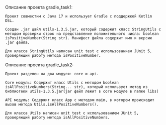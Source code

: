 Описание проекта gradle_task1:

    Проект совместим с Java 17 и использует Gradle с поддержкой Kotlin DSL.
    
    Создан .jar файл utils-1.3.5.jar, который содержит класс StringUtils с методом проверки строк на представление положительного числа: boolean isPositiveNumber(String str). Манифест файла содержит имя и версию .jar файла.

    Для класса StringUtils написан unit test с использованием JUnit 5, проверяющий работу метода isPositiveNumber.

Описание проекта gradle_task2:

    Проект разделен на два модуля: core и api.

    Core модуль: Содержит класс Utils с методом boolean isAllPositiveNumbers(String... str), который использует метод из библиотеки utils-1.3.5.jar(jar файл лежит в core модуле в папке libs)

    API модуль: Содержит класс App с методом main, в котором происходит вызов метода Utils.isAllPositiveNumbers().

    Для класса Utils написан unit test с использованием JUnit 5, проверяющий работу метода isAllPositiveNumbers.
